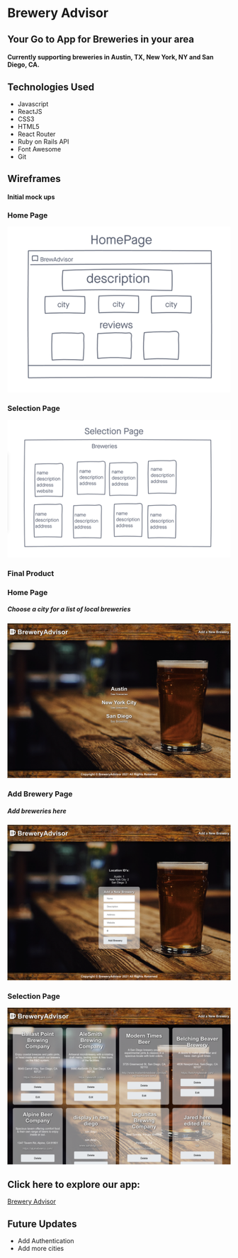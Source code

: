 # Brewery Advisor

## Your Go to App for Breweries in your area

#### Currently supporting breweries in Austin, TX, New York, NY and San Diego, CA.

## Technologies Used

- Javascript
- ReactJS
- CSS3
- HTML5
- React Router
- Ruby on Rails API
- Font Awesome
- Git

## Wireframes

#### Initial mock ups

### Home Page

![](src/images/hp_wireframe.png)

### Selection Page

![](src/images/sp_wireframe.png)

### Final Product

### Home Page

##### Choose a city for a list of local breweries

![](src/images/home.png)

### Add Brewery Page

##### Add breweries here

![](src/images/add.png)

### Selection Page

![](src/images/city.png)

## Click here to explore our app:

<a href="https://brewery-advisor-app.herokuapp.com/" target="_blank">Brewery Advisor</a>

## Future Updates

- Add Authentication
- Add more cities
